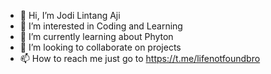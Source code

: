 - 👋 Hi, I’m Jodi Lintang Aji
- 👀 I’m interested in Coding and Learning
- 🌱 I’m currently learning about Phyton
- 💞️ I’m looking to collaborate on projects
- 📫 How to reach me just go to https://t.me/lifenotfoundbro

<!---
NoajiNoparty/NoajiNoparty is a ✨ special ✨ repository because its `README.md` (this file) appears on your GitHub profile.
You can click the Preview link to take a look at your changes.
--->
